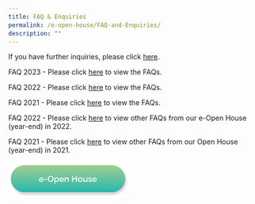 ```yaml
---
title: FAQ & Enquiries
permalink: /e-open-house/FAQ-and-Enquiries/
description: ""
---
```

If you have further inquiries, please click [here](http://gg.gg/eOH_enquiries).  

FAQ 2023 - Please click [here](/files/FAQS\faqs%20eopen%20house%202023.pdf) to view the FAQs.

FAQ 2022 - Please click [here](/files/e-Open%20House%202022Nov%20\_9%20Nov%2022.pdf) to view the FAQs.

FAQ 2021 - Please click [here](/files/e-Open%20House%202021%20Nov_FAQs.pdf) to view the FAQs.

FAQ 2022 - Please click [here](/files/%20from%20our%20e-Open%20House%20year-end%20in%202022.pdf) to view other FAQs from our e-Open House (year-end) in 2022.

FAQ 2021 - Please click [here](/files/e-Open%20House%202021%20Nov_Collated%20FAQs%20from%20online%20engagement%20session%2026%20Nov.pdf) to view other FAQs from our Open House (year-end) in 2021.

<a href="/e-open-house/e-open-house/"><img src="/images/Button/eopenhouse.png" style="width:48%"></a>